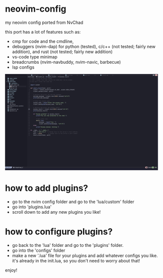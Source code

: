 # neovim-config
my neovim config ported from NvChad

this port has a lot of features such as:
* cmp for code and the cmdline,
* debuggers (nvim-dap) for python (tested), c/c++ (not tested; fairly new addition), and rust (not tested; fairly new addition)
* vs-code type minimap
* breadcrumbs (nvim-navbuddy, nvim-navic, barbecue)
* lsp configs
  

![screenshot](config-image.png)

# how to add plugins?
* go to the nvim config folder and go to the 'lua/custom' folder
* go into 'plugins.lua'
* scroll down to add any new plugins you like!

# how to configure plugins?
* go back to the 'lua' folder and go to the 'plugins' folder.
* go into the 'configs' folder
* make a new '.lua' file for your plugins and add whatever configs you like. it's already in the init.lua, so you don't need to worry about that!

enjoy!

